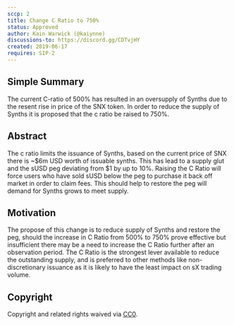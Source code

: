 ```yaml
---
sccp: 2
title: Change C Ratio to 750%
status: Approved
author: Kain Warwick (@kaiynne)
discussions-to: https://discord.gg/CDTvjHY
created: 2019-06-17
requires: SIP-2
---
```


<!--You can leave these HTML comments in your merged SIP and delete the visible duplicate text guides, they will not appear and may be helpful to refer to if you edit it again. This is the suggested template for new SCCPs. Note that an SCCP number will be assigned by an editor. When opening a pull request to submit your SCCP, please use an abbreviated title in the filename, `sccp-draft_title_abbrev.md`. The title should be 44 characters or less.-->

## Simple Summary
<!--"If you can't explain it simply, you don't understand it well enough." Provide a simplified and layman-accessible explanation of the SCCP.-->
The current C-ratio of 500% has resulted in an oversupply of Synths due to the resent rise in price of the SNX token. In order to reduce the supply of Synths it is proposed that the c ratio be raised to 750%.

## Abstract
<!--A short (~200 word) description of the variable change proposed.-->
The c ratio limits the issuance of Synths, based on the current price of SNX there is ~$6m USD worth of issuable synths. This has lead to a supply glut and the sUSD peg deviating from $1 by up to 10%. Raising the C Ratio will force users who have sold sUSD below the peg to purchase it back off market in order to claim fees. This should help to restore the peg will demand for Synths grows to meet supply.

## Motivation
<!--The motivation is critical for SCCPs that want to update variables within Synthetix. It should clearly explain why the existing variable is not incentive aligned. SCCP submissions without sufficient motivation may be rejected outright.-->
The propose of this change is to reduce supply of Synths and restore the peg, should the increase in C Ratio from 500% to 750% prove effective but insufficient there may be a need to increase the C Ratio further after an observation period. The C Ratio is the strongest lever available to reduce the outstanding supply, and is preferred to other methods like non-discretionary issuance as it is likely to have the least impact on sX trading volume.

## Copyright
Copyright and related rights waived via [CC0](https://creativecommons.org/publicdomain/zero/1.0/).
